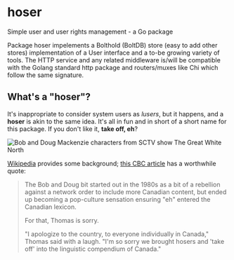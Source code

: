 # hoser
Simple user and user rights management - a Go package

Package hoser impelements a Bolthold (BoltDB) store (easy to add other stores) implementation of a User
interface and a to-be growing variety of tools. The HTTP service and any related middleware is/will be compatible 
with the Golang standard http package and routers/muxes like Chi which follow the same signature.

## What's a "hoser"?

It's inappropriate to consider system users as *lusers*, but it happens, and a **hoser** is akin to the same idea. It's all in fun
and in short of a short name for this package. If you don't like it, **take off, eh**?

![Bob and Doug Mackenzie characters from SCTV show The Great White North](https://upload.wikimedia.org/wikipedia/en/2/28/Bob_and_Doug_McKenzie.jpg)

[Wikipedia](https://en.wikipedia.org/wiki/Bob_and_Doug_McKenzie) provides some
background; [this CBC
article](https://www.cbc.ca/news/entertainment/how-s-it-going-eh-bob-and-doug-mckenzie-help-raise-325k-in-special-show-1.4210544)
has a worthwhile quote:

> The Bob and Doug bit started out in the 1980s as a bit of a rebellion against
> a network order to include more Canadian content, but ended up becoming
> a pop-culture sensation  ensuring "eh" entered the Canadian lexicon.  
>
> For that, Thomas is sorry.  
> 
> "I apologize to the country, to everyone individually in Canada," Thomas said
> with a laugh. "I'm so sorry we brought hosers and 'take off' into the
> linguistic compendium of Canada."


